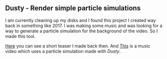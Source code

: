 ## Dusty - Render simple particle simulations
I am currently cleaning up my disks and I found this project I created way back in something like 2017.
I was making some music and was looking for a way to generate a particle simulation for the background of the video.
So I made this tool.

[Here](https://youtu.be/HKrrOt2tnAI) you can see a short teaser I made back then. 
And [This](https://youtu.be/npXttTeTF60) is a music video which uses a particle simulation made with _Dusty_.